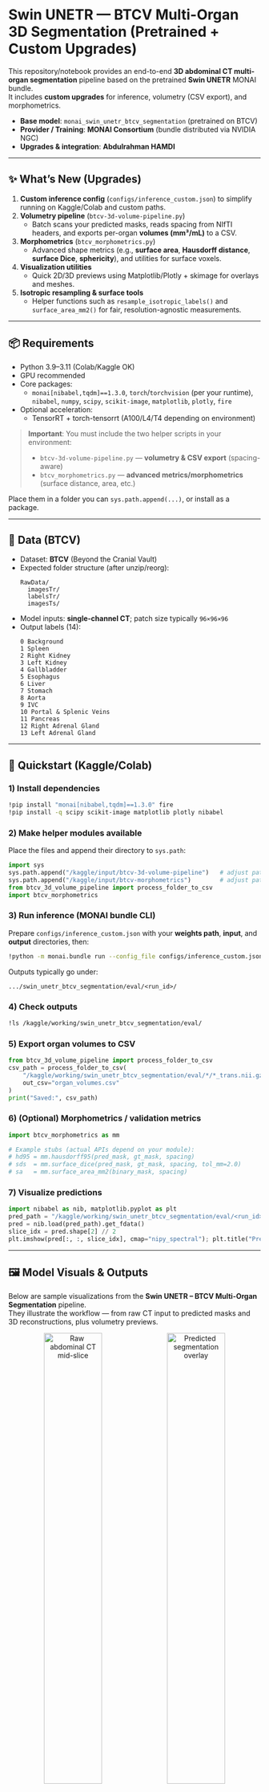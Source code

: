 # Swin UNETR — BTCV Multi-Organ 3D Segmentation (Pretrained + Custom Upgrades)

This repository/notebook provides an end-to-end **3D abdominal CT multi-organ segmentation** pipeline based on the pretrained **Swin UNETR** MONAI bundle.  
It includes **custom upgrades** for inference, volumetry (CSV export), and morphometrics.

- **Base model**: `monai_swin_unetr_btcv_segmentation` (pretrained on BTCV)
- **Provider / Training**: **MONAI Consortium** (bundle distributed via NVIDIA NGC)
- **Upgrades & integration**: **Abdulrahman HAMDI**

---

## ✨ What’s New (Upgrades)

1. **Custom inference config** (`configs/inference_custom.json`) to simplify running on Kaggle/Colab and custom paths.
2. **Volumetry pipeline** (`btcv-3d-volume-pipeline.py`)
   - Batch scans your predicted masks, reads spacing from NIfTI headers, and exports per-organ **volumes (mm³/mL)** to a CSV.
3. **Morphometrics** (`btcv_morphometrics.py`)
   - Advanced shape metrics (e.g., **surface area**, **Hausdorff distance**, **surface Dice**, **sphericity**), and utilities for surface voxels.
4. **Visualization utilities**
   - Quick 2D/3D previews using Matplotlib/Plotly + skimage for overlays and meshes.
5. **Isotropic resampling & surface tools**
   - Helper functions such as `resample_isotropic_labels()` and `surface_area_mm2()` for fair, resolution-agnostic measurements.

---

## 📦 Requirements

- Python 3.9–3.11 (Colab/Kaggle OK)
- GPU recommended
- Core packages:
  - `monai[nibabel,tqdm]==1.3.0`, `torch`/`torchvision` (per your runtime), `nibabel`, `numpy`, `scipy`, `scikit-image`, `matplotlib`, `plotly`, `fire`  
- Optional acceleration:
  - TensorRT + torch-tensorrt (A100/L4/T4 depending on environment)

> **Important**: You must include the two helper scripts in your environment:
> - `btcv-3d-volume-pipeline.py` — **volumetry & CSV export** (spacing-aware)
> - `btcv_morphometrics.py` — **advanced metrics/morphometrics** (surface distance, area, etc.)

Place them in a folder you can `sys.path.append(...)`, or install as a package.

---

## 📁 Data (BTCV)

- Dataset: **BTCV** (Beyond the Cranial Vault)
- Expected folder structure (after unzip/reorg):
  ```
  RawData/
    imagesTr/
    labelsTr/
    imagesTs/
  ```
- Model inputs: **single-channel CT**; patch size typically `96×96×96`
- Output labels (14):
  ```
  0 Background
  1 Spleen
  2 Right Kidney
  3 Left Kidney
  4 Gallbladder
  5 Esophagus
  6 Liver
  7 Stomach
  8 Aorta
  9 IVC
  10 Portal & Splenic Veins
  11 Pancreas
  12 Right Adrenal Gland
  13 Left Adrenal Gland
  ```

---

## 🚀 Quickstart (Kaggle/Colab)

### 1) Install dependencies
```bash
!pip install "monai[nibabel,tqdm]==1.3.0" fire
!pip install -q scipy scikit-image matplotlib plotly nibabel
```

### 2) Make helper modules available
Place the files and append their directory to `sys.path`:
```python
import sys
sys.path.append("/kaggle/input/btcv-3d-volume-pipeline")   # adjust path
sys.path.append("/kaggle/input/btcv-morphometrics")        # adjust path
from btcv_3d_volume_pipeline import process_folder_to_csv
import btcv_morphometrics
```

### 3) Run inference (MONAI bundle CLI)
Prepare `configs/inference_custom.json` with your **weights path**, **input**, and **output** directories, then:
```bash
!python -m monai.bundle run --config_file configs/inference_custom.json
```
Outputs typically go under:
```
.../swin_unetr_btcv_segmentation/eval/<run_id>/
```

### 4) Check outputs
```bash
!ls /kaggle/working/swin_unetr_btcv_segmentation/eval/
```

### 5) Export organ volumes to CSV
```python
from btcv_3d_volume_pipeline import process_folder_to_csv
csv_path = process_folder_to_csv(
    "/kaggle/working/swin_unetr_btcv_segmentation/eval/*/*_trans.nii.gz",
    out_csv="organ_volumes.csv"
)
print("Saved:", csv_path)
```

### 6) (Optional) Morphometrics / validation metrics
```python
import btcv_morphometrics as mm

# Example stubs (actual APIs depend on your module):
# hd95 = mm.hausdorff95(pred_mask, gt_mask, spacing)
# sds  = mm.surface_dice(pred_mask, gt_mask, spacing, tol_mm=2.0)
# sa   = mm.surface_area_mm2(binary_mask, spacing)
```

### 7) Visualize predictions
```python
import nibabel as nib, matplotlib.pyplot as plt
pred_path = "/kaggle/working/swin_unetr_btcv_segmentation/eval/<run_id>/pred_001.nii.gz"
pred = nib.load(pred_path).get_fdata()
slice_idx = pred.shape[2] // 2
plt.imshow(pred[:, :, slice_idx], cmap="nipy_spectral"); plt.title("Pred mask - mid slice"); plt.axis("off")
```

---

## 🖼️ Model Visuals & Outputs

Below are sample visualizations from the **Swin UNETR – BTCV Multi-Organ Segmentation** pipeline.  
They illustrate the workflow — from raw CT input to predicted masks and 3D reconstructions, plus volumetry previews.

<p align="center">
  <img src="0.png" alt="Raw abdominal CT mid-slice" width="48%" />
  <img src="1.png" alt="Predicted segmentation overlay" width="48%" />
</p>

<p align="center">
  <img src="2.png" alt="3D multi-organ reconstruction" width="48%" />
  <img src="7.png" alt="Volumetry and morphometrics summary" width="48%" />
</p>


**Figure notes:**  
- *Left:* raw CT mid-slice. *Right:* multi-organ mask overlay (Swin UNETR).  
- *Left:* 3D organ mesh rendering. *Right:* volumetry CSV snapshot (mm³/mL).  

> These figures demonstrate the effectiveness of the pretrained **MONAI Swin UNETR** model, enhanced with Abdulrahman HAMDI’s volumetry and morphometrics modules for quantitative and geometric analysis.
---

## ⚙️ TensorRT (optional)
If you’ve exported a TensorRT engine and prepared `configs/inference_trt.json`, you can combine configs:
```bash
!python -m monai.bundle run --config_file "['configs/inference_custom.json', 'configs/inference_trt.json']"
```

---

## 🔧 Helper Scripts (What they do)

### `btcv-3d-volume-pipeline.py`
- **Purpose**: Batch-process predicted NIfTI masks and compute **per-organ volumes** using voxel spacing.
- **Key function**: `process_folder_to_csv(glob_pattern, out_csv="organ_volumes.csv")`
- **Output**: A tidy CSV with rows = cases, columns = organ volumes (mm³ / mL).  
- **Extras**: Utilities for isotropic resampling and label filtering (if included in your version).

### `btcv_morphometrics.py`
- **Purpose**: Compute **morphometric** and **surface-based** validation metrics:
  - Surface area (mm²), Hausdorff (e.g., HD95), surface Dice, sphericity, etc.
- **Helpers**: Surface voxel extraction, distance transforms, mesh-based area via skimage.

> Ensure both files are accessible in your runtime and correctly imported before running volumetry/metrics.

---

## 📝 Tips & Conventions

- **Paths**: Kaggle uses `/kaggle/input/` and `/kaggle/working/`; Colab typically uses `/content/`.
- **OOM issues**: Reduce `cache_rate`, batch size, or patch size; use AMP.
- **File types**: Your pipeline supports both `.nii` and `.nii.gz`. Keep it consistent across steps.
- **Isotropic resampling**: Use nearest-neighbor for **labels** to preserve integer classes.
- **Reproducibility**: Fix seeds where possible; log versions of `torch`, `monai`, `nibabel`, etc.

---

## 🙌 Credits

- **Pretrained model & bundle**: **MONAI Consortium** (distributed on **NVIDIA NGC**).  
- **Upgrades, integration & documentation**: **Abdulrahman HAMDI**.
